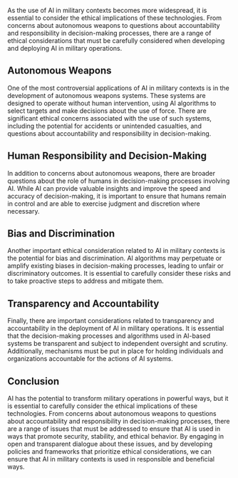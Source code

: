 
As the use of AI in military contexts becomes more widespread, it is essential to consider the ethical implications of these technologies. From concerns about autonomous weapons to questions about accountability and responsibility in decision-making processes, there are a range of ethical considerations that must be carefully considered when developing and deploying AI in military operations.

Autonomous Weapons
------------------

One of the most controversial applications of AI in military contexts is in the development of autonomous weapons systems. These systems are designed to operate without human intervention, using AI algorithms to select targets and make decisions about the use of force. There are significant ethical concerns associated with the use of such systems, including the potential for accidents or unintended casualties, and questions about accountability and responsibility in decision-making.

Human Responsibility and Decision-Making
----------------------------------------

In addition to concerns about autonomous weapons, there are broader questions about the role of humans in decision-making processes involving AI. While AI can provide valuable insights and improve the speed and accuracy of decision-making, it is important to ensure that humans remain in control and are able to exercise judgment and discretion where necessary.

Bias and Discrimination
-----------------------

Another important ethical consideration related to AI in military contexts is the potential for bias and discrimination. AI algorithms may perpetuate or amplify existing biases in decision-making processes, leading to unfair or discriminatory outcomes. It is essential to carefully consider these risks and to take proactive steps to address and mitigate them.

Transparency and Accountability
-------------------------------

Finally, there are important considerations related to transparency and accountability in the deployment of AI in military operations. It is essential that the decision-making processes and algorithms used in AI-based systems be transparent and subject to independent oversight and scrutiny. Additionally, mechanisms must be put in place for holding individuals and organizations accountable for the actions of AI systems.

Conclusion
----------

AI has the potential to transform military operations in powerful ways, but it is essential to carefully consider the ethical implications of these technologies. From concerns about autonomous weapons to questions about accountability and responsibility in decision-making processes, there are a range of issues that must be addressed to ensure that AI is used in ways that promote security, stability, and ethical behavior. By engaging in open and transparent dialogue about these issues, and by developing policies and frameworks that prioritize ethical considerations, we can ensure that AI in military contexts is used in responsible and beneficial ways.
